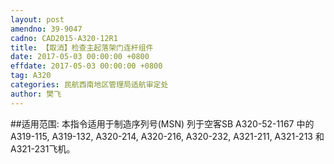 ```yaml
---
layout: post
amendno: 39-9047
cadno: CAD2015-A320-12R1
title: 【取消】检查主起落架门连杆组件
date: 2017-05-03 00:00:00 +0800
effdate: 2017-05-03 00:00:00 +0800
tag: A320
categories: 民航西南地区管理局适航审定处
author: 樊飞
---
```


##适用范围:
本指令适用于制造序列号(MSN) 列于空客SB A320-52-1167 中的A319-115, A319-132, A320-214, A320-216, A320-232, A321-211, A321-213 和 A321-231飞机。

